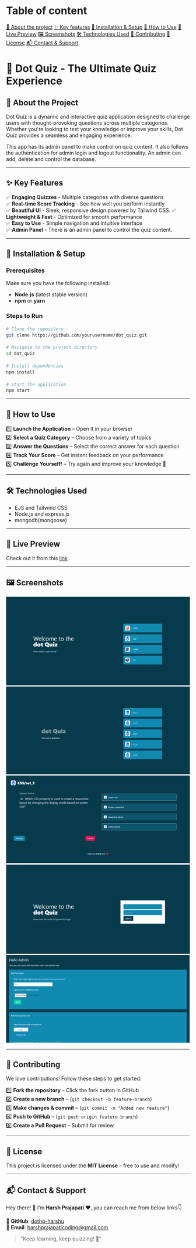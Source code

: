 # Table of content
[🎯 About the project](#-about-the-project)
[✨ Key features](#-key-features)
[🚀 Installation & Setup](#-installation--setup)
[📖 How to Use](#-how-to-use)
[🔗 Live Preview](#-live-preview)
[🖼️ Screenshots](#️-screenshots)
[🛠️ Technologies Used](#️-technologies-used)
[🤝 Contributing](#-contributing)
[📜 License](#-license)
[📬 Contact & Support](#-contact--support)

# 🎯 Dot Quiz - The Ultimate Quiz Experience

## 📌 About the Project
Dot Quiz is a dynamic and interactive quiz application designed to challenge users with thought-provoking questions across multiple categories. Whether you're looking to test your knowledge or improve your skills, Dot Quiz provides a seamless and engaging experience.

This app has its admin panel to make control on quiz content. It also follows the authentication for admin login and logout functionality. An admin can add, delete and control the database.

---

## ✨ Key Features

✅ **Engaging Quizzes** - Multiple categories with diverse questions  
✅ **Real-time Score Tracking** - See how well you perform instantly  
✅ **Beautiful UI** - Sleek, responsive design powered by Tailwind CSS.
✅ **Lightweight & Fast** - Optimized for smooth performance  
✅ **Easy to Use** - Simple navigation and intuitive interface  
✅ **Admin Panel** - There is an admin panel to control the quiz content.  

---

## 🚀 Installation & Setup

### Prerequisites
Make sure you have the following installed:

- **Node.js** (latest stable version)
- **npm** or **yarn**

### Steps to Run
```sh
# Clone the repository
git clone https://github.com/yourusername/dot_quiz.git

# Navigate to the project directory
cd dot_quiz

# Install dependencies
npm install

# Start the application
npm start
```

---

## 📖 How to Use

1️⃣ **Launch the Application** – Open it in your browser  
2️⃣ **Select a Quiz Category** – Choose from a variety of topics  
3️⃣ **Answer the Questions** – Select the correct answer for each question  
4️⃣ **Track Your Score** – Get instant feedback on your performance  
5️⃣ **Challenge Yourself!** – Try again and improve your knowledge 🎯  

---

## 🛠️ Technologies Used

- EJS and Tailwind CSS
- Node.js and express.js
- mongodb(mongoose)

---

## 🔗 Live Preview

Check out it from this [link](https://leading-karia-harsh1234-0f91fb46.koyeb.app/ 'Live Preview') . 

---

## 🖼️ Screenshots

![home](./public/images/readmeScreenshots/img_1.png 'Home page Preview')
![subjects](./public/images/readmeScreenshots/img_2.png 'Subject page Preview')
![quiz](./public/images/readmeScreenshots/img_3.png 'Test page Preview')
![quiz](./public/images/readmeScreenshots/img_4.png 'Login Page for admin')
![quiz](./public/images/readmeScreenshots/img_5.png 'Admin panel')

---

## 🤝 Contributing

We love contributions! Follow these steps to get started:

1️⃣ **Fork the repository** – Click the fork button in GitHub  
2️⃣ **Create a new branch** – (`git checkout -b feature-branch`)  
3️⃣ **Make changes & commit** – (`git commit -m "Added new feature"`)  
4️⃣ **Push to GitHub** – (`git push origin feature-branch`)  
5️⃣ **Create a Pull Request** – Submit for review  

---

## 📜 License
This project is licensed under the **MIT License** – free to use and modify!

---

## 📬 Contact & Support

Hey there! 👋 I’m **Harsh Prajapati** ❤️, you can reach me from below links👇

📌 **GitHub**: [dothp-harshu](https://github.com/dothp-harshu)  
📌 **Email**: [harshprajapaticoding@gmail.com](mailto:harshprajapaticoding@gmai.com)  

> "Keep learning, keep quizzing! 🚀"

